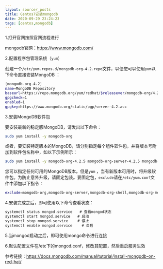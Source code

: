 ```yaml
---
layout: source/_posts
title: Centos7安装mongodb
date: 2020-09-29 23:24:23
tags: [centos,mongodb]
---
```


1.打开官网按照官网流程进行

mongodb官网：https://www.mongodb.com/

2.配置程序包管理系统（`yum`）[
](https://docs.mongodb.com/manual/tutorial/install-mongodb-on-red-hat/#configure-the-package-management-system-yum)

创建一个`/etc/yum.repos.d/mongodb-org-4.2.repo`文件，以便您可以使用`yum`以下命令直接安装MongoDB ：

```bash
[mongodb-org-4.2]
name=MongoDB Repository
baseurl=https://repo.mongodb.org/yum/redhat/$releasever/mongodb-org/4.2/x86_64/
gpgcheck=1
enabled=1
gpgkey=https://www.mongodb.org/static/pgp/server-4.2.asc
```

3.安装MongoDB软件包

要安装最新的稳定版MongoDB，请发出以下命令：

```bash
sudo yum install -y mongodb-org
```

或者，要安装特定版本的MongoDB，请分别指定每个组件软件包，并将版本号附加到软件包名称中，如以下示例所示：

```bash
sudo yum install -y mongodb-org-4.2.5 mongodb-org-server-4.2.5 mongodb-org-shell-4.2.5 mongodb-org-mongos-4.2.5 mongodb-org-tools-4.2.5
```

您可以指定任何可用的MongoDB版本。但是`yum` ，当有新版本可用时，将升级软件包。为防止意外升级，请固定包装。要固定包，`exclude`请在`/etc/yum.conf`文件中添加以下指令：

```bash
exclude=mongodb-org,mongodb-org-server,mongodb-org-shell,mongodb-org-mongos,mongodb-org-tools
```

4.安装完成之后，即可使用以下命令查看状态：

```bash
systemctl status mongod.service　　# 查看mongod状态
systemctl start mongod.service　　# 启动
systemctl stop mongod.service 　　# 停止
systemctl enable mongod.service 　　# 自启
```

5.当mongod启动之后，即可使用mongo命令进行连接

6.默认配置文件在/etc下的mongod.conf，修改其配置，然后重启服务生效

 

参考链接：https://docs.mongodb.com/manual/tutorial/install-mongodb-on-red-hat/
